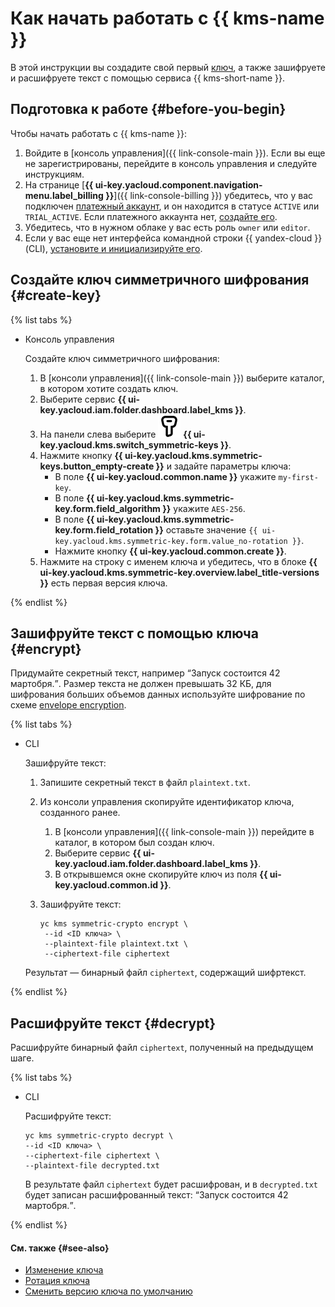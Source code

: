 # Как начать работать с {{ kms-name }}

В этой инструкции вы создадите свой первый [ключ](../concepts/index.md), а также зашифруете и расшифруете текст с помощью сервиса {{ kms-short-name }}. 

## Подготовка к работе {#before-you-begin}

Чтобы начать работать с {{ kms-name }}:

1. Войдите в [консоль управления]({{ link-console-main }}). Если вы еще не зарегистрированы, перейдите в консоль управления и следуйте инструкциям.
1. На странице [**{{ ui-key.yacloud.component.navigation-menu.label_billing }}**]({{ link-console-billing }}) убедитесь, что у вас подключен [платежный аккаунт](../../billing/concepts/billing-account.md), и он находится в статусе `ACTIVE` или `TRIAL_ACTIVE`. Если платежного аккаунта нет, [создайте его](../../billing/quickstart/index.md#create_billing_account).
1. Убедитесь, что в нужном облаке у вас есть роль `owner` или `editor`.
1. Если у вас еще нет интерфейса командной строки {{ yandex-cloud }} (CLI), [установите и инициализируйте его](../../cli/quickstart.md#install).

## Создайте ключ симметричного шифрования {#create-key}

{% list tabs %}

- Консоль управления
    
    Создайте ключ симметричного шифрования: 
    1. В [консоли управления]({{ link-console-main }}) выберите каталог, в котором хотите создать ключ.
    1. Выберите сервис **{{ ui-key.yacloud.iam.folder.dashboard.label_kms }}**.
    1. На панели слева выберите ![image](../../_assets/kms/symmetric-key.svg) **{{ ui-key.yacloud.kms.switch_symmetric-keys }}**.
    1. Нажмите кнопку **{{ ui-key.yacloud.kms.symmetric-keys.button_empty-create }}** и задайте параметры ключа:
       * В поле **{{ ui-key.yacloud.common.name }}** укажите `my-first-key`.
       * В поле **{{ ui-key.yacloud.kms.symmetric-key.form.field_algorithm }}** укажите `AES-256`.
       * В поле **{{ ui-key.yacloud.kms.symmetric-key.form.field_rotation }}** оставьте значение `{{ ui-key.yacloud.kms.symmetric-key.form.value_no-rotation }}`.
       * Нажмите кнопку **{{ ui-key.yacloud.common.create }}**.
    1. Нажмите на строку с именем ключа и убедитесь, что в блоке **{{ ui-key.yacloud.kms.symmetric-key.overview.label_title-versions }}** есть первая версия ключа.

{% endlist %}

## Зашифруйте текст с помощью ключа {#encrypt}

Придумайте секретный текст, например <q>Запуск состоится 42 мартобря.</q>. Размер текста не должен превышать 32 КБ, для шифрования больших объемов данных используйте шифрование по схеме [envelope encryption](../concepts/envelope.md).

{% list tabs %}

- CLI

    Зашифруйте текст:
    
    1. Запишите секретный текст в файл `plaintext.txt`.
    1. Из консоли управления скопируйте идентификатор ключа, созданного ранее.
        1. В [консоли управления]({{ link-console-main }}) перейдите в каталог, в котором был создан ключ.
        1. Выберите сервис **{{ ui-key.yacloud.iam.folder.dashboard.label_kms }}**.
        1. В открывшемся окне скопируйте ключ из поля **{{ ui-key.yacloud.common.id }}**.
    1. Зашифруйте текст:
    
       ```
       yc kms symmetric-crypto encrypt \
        --id <ID ключа> \
        --plaintext-file plaintext.txt \
        --ciphertext-file ciphertext
       ```

    Результат — бинарный файл `ciphertext`, содержащий шифртекст.

{% endlist %}

## Расшифруйте текст {#decrypt}

Расшифруйте бинарный файл `ciphertext`, полученный на предыдущем шаге.

{% list tabs %}

- CLI

    Расшифруйте текст:
    
    ```
    yc kms symmetric-crypto decrypt \
    --id <ID ключа> \
    --ciphertext-file ciphertext \
    --plaintext-file decrypted.txt
    ```
    
    В результате файл `ciphertext` будет расшифрован, и в `decrypted.txt` будет записан расшифрованный текст: <q>Запуск состоится 42 мартобря.</q>.

{% endlist %}

#### См. также {#see-also}

* [Изменение ключа](../operations/key.md#update)
* [Ротация ключа](../operations/key.md#rotate)
* [Сменить версию ключа по умолчанию](../operations/version.md#make-primary)
